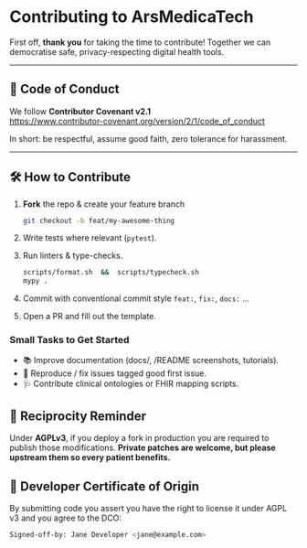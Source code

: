 # Contributing to ArsMedicaTech

First off, **thank you** for taking the time to contribute!  Together we can democratise safe, privacy-respecting digital health tools.

---

## 📜 Code of Conduct

We follow **Contributor Covenant v2.1**  
<https://www.contributor-covenant.org/version/2/1/code_of_conduct>  

In short: be respectful, assume good faith, zero tolerance for harassment.

---

## 🛠️ How to Contribute

1. **Fork** the repo & create your feature branch  
   ```bash
   git checkout -b feat/my-awesome-thing
   ```

2. Write tests where relevant (`pytest`).

3. Run linters & type-checks.
   ```bash
   scripts/format.sh  &&  scripts/typecheck.sh
   mypy .
   ```
4. Commit with conventional commit style `feat:`, `fix:`, `docs:` ...

5. Open a PR and fill out the template.

### Small Tasks to Get Started
* 📚 Improve documentation (docs/, /README screenshots, tutorials).
* 🐞 Reproduce / fix issues tagged good first issue.
* 🩺 Contribute clinical ontologies or FHIR mapping scripts.

## 🔄 Reciprocity Reminder

Under **AGPLv3**, if you deploy a fork in production you are required to publish those modifications. **Private patches are welcome, but please upstream them so every patient benefits.**

## 📝 Developer Certificate of Origin

By submitting code you assert you have the right to license it under AGPL v3 and you agree to the DCO:

```bash
Signed-off-by: Jane Developer <jane@example.com>
```
